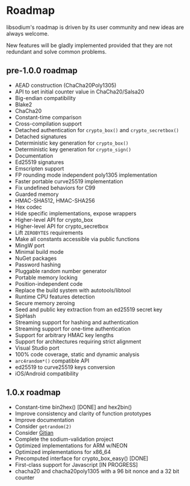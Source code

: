 # Roadmap

libsodium's roadmap is driven by its user community and new ideas are always welcome.

New features will be gladly implemented provided that they are not redundant and solve common problems.

## pre-1.0.0 roadmap

- AEAD construction (ChaCha20Poly1305)
- API to set initial counter value in ChaCha20/Salsa20
- Big-endian compatibility
- Blake2
- ChaCha20
- Constant-time comparison
- Cross-compilation support
- Detached authentication for `crypto_box()` and `crypto_secretbox()`
- Detached signatures
- Deterministic key generation for `crypto_box()`
- Deterministic key generation for `crypto_sign()`
- Documentation
- Ed25519 signatures
- Emscripten support
- FP rounding mode independent poly1305 implementation
- Faster portable curve25519 implementation
- Fix undefined behaviors for C99
- Guarded memory
- HMAC-SHA512, HMAC-SHA256
- Hex codec
- Hide specific implementations, expose wrappers
- Higher-level API for crypto_box
- Higher-level API for crypto_secretbox
- Lift `ZEROBYTES` requirements
- Make all constants accessible via public functions
- MingW port
- Minimal build mode
- NuGet packages
- Password hashing
- Pluggable random number generator
- Portable memory locking
- Position-independent code
- Replace the build system with autotools/libtool
- Runtime CPU features detection
- Secure memory zeroing
- Seed and public key extraction from an ed25519 secret key
- SipHash
- Streaming support for hashing and authentication
- Streaming support for one-time authentication
- Support for arbitrary HMAC key lengths
- Support for architectures requiring strict alignment
- Visual Studio port
- 100% code coverage, static and dynamic analysis
- `arc4random*()` compatible API
- ed25519 to curve25519 keys conversion
- iOS/Android compatibility

## 1.0.x roadmap

- Constant-time bin2hex() [DONE] and hex2bin()
- Improve consistency and clarity of function prototypes
- Improve documentation
- Consider `getrandom(2)`
- Consider [Gitian](https://gitian.org/)
- Complete the sodium-validation project
- Optimized implementations for ARM w/NEON
- Optimized implementations for x86_64
- Precomputed interface for crypto_box_easy() [DONE]
- First-class support for Javascript [IN PROGRESS]
- chacha20 and chacha20poly1305 with a 96 bit nonce and a 32 bit counter
